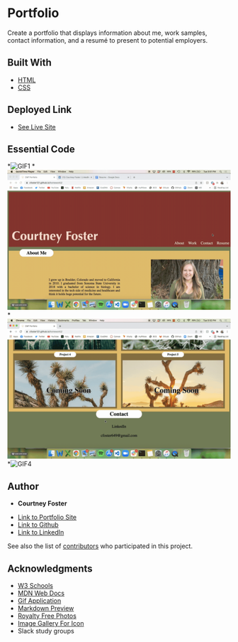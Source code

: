 # Portfolio

Create a portfolio that displays information about me, work samples, contact information, and a resumé to present to potential employers.

## Built With

* [HTML](https://developer.mozilla.org/en-US/docs/Web/HTML)
* [CSS](https://developer.mozilla.org/en-US/docs/Web/CSS)

## Deployed Link

* [See Live Site](https://cfoster121.github.io/homework2/)

## Essential Code

*![GIF1](images/HW2-1.gif)
*![GIF2](images/HW2-3.gif)
*![GIF3](images/HW2-4.gif)
*![GIF4](images/HW2-5.gif)

## Author

* **Courtney Foster** 

- [Link to Portfolio Site](https://cfoster121.github.io/homework2/)
- [Link to Github](https://github.com/cfoster121)
- [Link to LinkedIn](https://www.linkedin.com/in/courtney-foster-0b364575/)

See also the list of [contributors](https://github.com/your/project/contributors) who participated in this project.


## Acknowledgments

* [W3 Schools](https://www.w3schools.com/)
* [MDN Web Docs](https://developer.mozilla.org/en-US/)
* [Gif Application](https://gifox.io/)
* [Markdown Preview](https://dillinger.io/)
* [Royalty Free Photos](https://unsplash.com/)
* [Image Gallery For Icon](https://www.pngall.com/c-letter-png)
* Slack study groups
